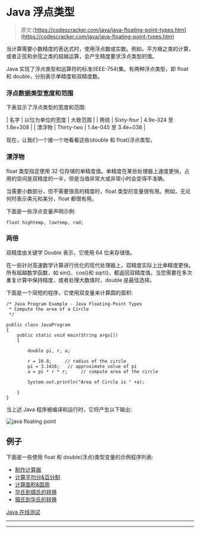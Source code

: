 # Java 浮点类型

> 原文:[https://codescracker.com/java/java-floating-point-types.htm](https://codescracker.com/java/java-floating-point-types.htm)

当计算需要小数精度的表达式时，使用浮点数或实数。例如，平方根之类的计算，或者正弦和余弦之类的超越运算，会产生精度要求浮点类型的值。

Java 实现了浮点类型和运算符的标准(IEEE-754)集。有两种浮点类型，即 float 和 double，分别表示单精度和双精度数。

### 浮点数据类型宽度和范围

下表显示了浮点类型的宽度和范围:

| 名字 | 以位为单位的宽度 | 大致范围 |
| 两倍 | Sixty-four | 4.9e-324 至 1.8e+308 |
| 漂浮物 | Thirty-two | 1.4e-045 至 3.4e+038 |

现在，让我们一个接一个地看看这些(double 和 float)浮点类型。

### 漂浮物

float 类型指定使用 32 位存储的单精度值。单精度在某些处理器上速度更快，占用的空间是双精度的一半，但是当值非常大或非常小时会变得不准确。

当需要小数部分，但不需要很高的精度时，float 类型的变量很有用。例如，无论何时表示美元和美分，float 都很有用。

下面是一些浮点变量声明示例:

```
float hightemp, lowtemp, rad;
```

### 两倍

双精度由关键字 Double 表示，它使用 64 位来存储值。

在一些针对高速数学计算进行优化的现代处理器上，双精度实际上比单精度更快。所有超越数学函数，如 sin()、cos()和 sqrt()，都返回双精度值。当您需要在多次重复计算中保持精度，或者处理大数值时，double 是最佳选择。

下面是一个简短的程序，它使用双变量来计算圆的面积:

```
/* Java Program Example - Java Floating-Point Types
 * Compute the area of a Circle 
 */

public class JavaProgram
{   
    public static void main(String args[])
    {

        double pi, r, a;

        r = 10.8;     // radius of the circle
        pi = 3.1416;   // approximate value of pi
        a = pi * r * r;     // compute area of the circle

        System.out.println("Area of Circle is " +a);

    }
}
```

当上述 Java 程序被编译和运行时，它将产生以下输出:

![java floating point](../Images/5c97bf2b200669510c156914744d49fc.png)

## 例子

下面是一些使用 float 和 double(浮点)类型变量的示例程序列表:

*   [制作计算器](/java/program/java-program-make-calculator.htm)
*   [计算平均分&百分制](/java/program/java-program-calculate-average-percentage.htm)
*   [计算面积&圆周](/java/program/java-program-calculate-area-circumference.htm)
*   [华氏到摄氏的转换](/java/program/java-program-convert-fahrenheit-to-centigrade.htm)
*   [摄氏到华氏的转换](/java/program/java-program-convert-centigrade-to-fahrenheit.htm)

[Java 在线测试](/exam/showtest.php?subid=1)

* * *

* * *